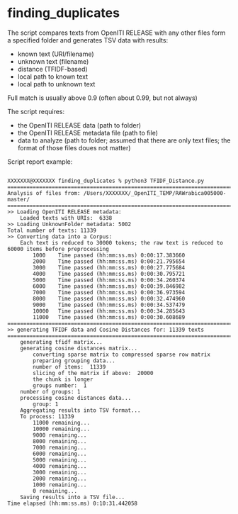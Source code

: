 # finding_duplicates

The script compares texts from OpenITI RELEASE with any other files form a specified folder and generates TSV data with results: 

- known text (URI/filename)
- unknown text (filename)
- distance (TFIDF-based)
- local path to known text
- local path to unknown text

Full match is usually above 0.9 (often about 0.99, but not always)

The script requires:

- the OpenITI RELEASE data (path to folder)
- the OpenITI RELEASE metadata file (path to file)
- data to analyze (path to folder; assumed that there are only text files; the format of those files doues not matter)


Script report example:
```

XXXXXXX@XXXXXXX finding_duplicates % python3 TFIDF_Distance.py
================================================================================
Analysis of files from: /Users/XXXXXXX/_OpenITI_TEMP/RAWrabica005000-master/
================================================================================
>> Loading OpenITI RELEASE metadata:
	Loaded texts with URIs:  6338
>> Loading UnknownFolder metadata: 5002
Total number of texts: 11339
>> Converting data into a Corpus:
	Each text is reduced to 30000 tokens; the raw text is reduced to 60000 items before preprocessing
		1000 	Time passed (hh:mm:ss.ms) 0:00:17.383660
		2000 	Time passed (hh:mm:ss.ms) 0:00:21.795654
		3000 	Time passed (hh:mm:ss.ms) 0:00:27.775684
		4000 	Time passed (hh:mm:ss.ms) 0:00:30.795721
		5000 	Time passed (hh:mm:ss.ms) 0:00:34.260374
		6000 	Time passed (hh:mm:ss.ms) 0:00:39.846982
		7000 	Time passed (hh:mm:ss.ms) 0:00:36.973594
		8000 	Time passed (hh:mm:ss.ms) 0:00:32.474960
		9000 	Time passed (hh:mm:ss.ms) 0:00:34.537479
		10000 	Time passed (hh:mm:ss.ms) 0:00:34.285643
		11000 	Time passed (hh:mm:ss.ms) 0:00:30.608689
================================================================================
>> generating TFIDF data and Cosine Distances for: 11339 texts
================================================================================
	generating tfidf matrix...
	generating cosine distances matrix...
		converting sparse matrix to compressed sparse row matrix
		preparing grouping data...
		number of items:  11339
		slicing of the matrix if above:  20000
		the chunk is longer
		groups number:  1
	number of groups: 1
	processing cosine distances data...
		group: 1
	Aggregating results into TSV format...
	To process: 11339
		11000 remaining...
		10000 remaining...
		9000 remaining...
		8000 remaining...
		7000 remaining...
		6000 remaining...
		5000 remaining...
		4000 remaining...
		3000 remaining...
		2000 remaining...
		1000 remaining...
		0 remaining...
	Saving results into a TSV file...
Time elapsed (hh:mm:ss.ms) 0:10:31.442058

```